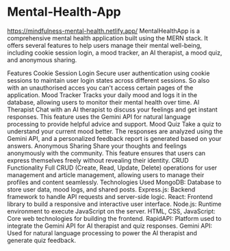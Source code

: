 # Mental-Health-App
https://mindfulness-mental-health.netlify.app/
MentalHealthApp is a comprehensive mental health application built using the MERN stack. It offers several features to help users manage their mental well-being, including cookie session login, a mood tracker, an AI therapist, a mood quiz, and anonymous sharing.

Features
Cookie Session Login
Secure user authentication using cookie sessions to maintain user login states across different sessions. So also with an unauthorised acces you can't access certain pages of the application.
Mood Tracker
Tracks your daily mood and logs it in the database, allowing users to monitor their mental health over time.
AI Therapist
Chat with an AI therapist to discuss your feelings and get instant responses. This feature uses the Gemini API for natural language processing to provide helpful advice and support.
Mood Quiz
Take a quiz to understand your current mood better. The responses are analyzed using the Gemini API, and a personalized feedback report is generated based on your answers.
Anonymous Sharing
Share your thoughts and feelings anonymously with the community. This feature ensures that users can express themselves freely without revealing their identity.
CRUD Functionality
Full CRUD (Create, Read, Update, Delete) operations for user management and article management, allowing users to manage their profiles and content seamlessly.
Technologies Used
MongoDB: Database to store user data, mood logs, and shared posts.
Express.js: Backend framework to handle API requests and server-side logic.
React: Frontend library to build a responsive and interactive user interface.
Node.js: Runtime environment to execute JavaScript on the server.
HTML, CSS, JavaScript: Core web technologies for building the frontend.
RapidAPI: Platform used to integrate the Gemini API for AI therapist and quiz responses.
Gemini API: Used for natural language processing to power the AI therapist and generate quiz feedback.
